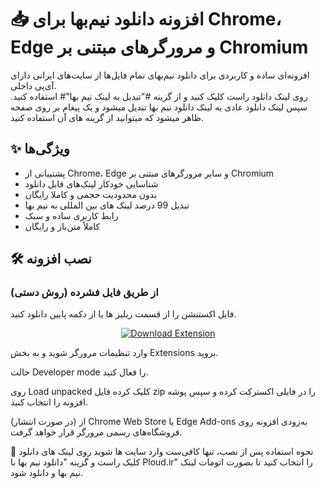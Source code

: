 # 📥 افزونه دانلود نیم‌بها برای Chrome، Edge و مرورگرهای مبتنی بر Chromium

افزونه‌ای ساده و کاربردی برای دانلود نیم‌بهای تمام فایل‌ها از سایت‌های ایرانی دارای آی‌پی داخلی.  
روی لینک دانلود راست کلیک کنید و از گزینه #"تبدیل به لینک نیم بها"# استفاده کنید.
سپس لینک دانلود عادی به لینک دانلود نبم بها تبدیل میشود و یک پیغام بر روی صفحه ظاهر میشود که میتوانید از گرینه های آن استفاده کنید.

## ✨ ویژگی‌ها

- پشتیبانی از Chrome، Edge و سایر مرورگرهای مبتنی بر Chromium
- شناسایی خودکار لینک‌های قابل دانلود
- بدون محدودیت حجمی و کاملا رایگان
- تبدیل 99 درصد لینک های بین المللی به نیم بها
- رابط کاربری ساده و سبک
- کاملاً متن‌باز و رایگان

## 🛠 نصب افزونه

### از طریق فایل فشرده (روش دستی)

فایل اکستنشن را از قسمت ریلیز ها یا از دکمه پایین دانلود کنید. 
<p align="center">
  <a href="https://github.com/parsico/nimbaha/releases/download/v1.0/ploud.zip">
    <img src="https://img.shields.io/badge/⬇️%20Download%20Extension-ploud.zip-blue?style=for-the-badge" alt="Download Extension">
  </a>
</p>

وارد تنظیمات مرورگر شوید و به بخش Extensions بروید.

حالت Developer mode را فعال کنید.

روی Load unpacked کلیک کرده فایل zip را در فایلی اکسترکت کرده و سپس پوشه افزونه را انتخاب کنید.

(در صورت انتشار) از Chrome Web Store یا Edge Add-ons
به‌زودی افزونه روی فروشگاه‌های رسمی مرورگر قرار خواهد گرفت.

🧪 نحوه استفاده
پس از نصب، تنها کافی‌ست وارد سایت ها شوید روی لینک های دانلود کلیک راست و گزینه "دانلود نیم بها با Ploud.ir" را انتخاب کنید تا بصورت اتومات لینک نیم بها و دانلود شود.

